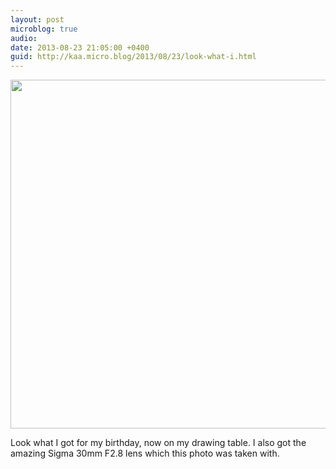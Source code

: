 ```yaml
---
layout: post
microblog: true
audio: 
date: 2013-08-23 21:05:00 +0400
guid: http://kaa.micro.blog/2013/08/23/look-what-i.html
---
```

<img src="https://micro.kaa.bz/uploads/2018/b7ea26b46b.jpg" alt="" width="840" height="558" class="alignnone size-full wp-image-381" /><p>Look what I got for my birthday, now on my drawing table. I also got the amazing Sigma 30mm F2.8 lens which this photo was taken with.</p>
